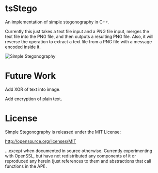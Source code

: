 tsStego
=======

An implementation of simple stegonography in C++.
 
Currently this just takes a text file input and a PNG file input, merges the text file into the PNG file, and then outputs a resulting PNG file. Also, it will reverse the operation to extract a text file from a PNG file with a message encoded inside it.

![Simple Stegonography](https://raw.github.com/AlexShows/tsStego/master/SimpleStego.png) 

Future Work
===========

Add XOR of text into image.

Add encryption of plain text.

License
=======
Simple Stegonography is released under the MIT License:  

http://opensource.org/licenses/MIT

...except when documented in source otherwise. Currently experimenting with OpenSSL, but have not redistributed any components of it or reproduced any herein (just references to them and abstractions that call functions in the API). 